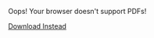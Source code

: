 <object data="/assets/stacks-and-queues.pdf" width="1000" height="1000" type="application/pdf">
	<p>Oops! Your browser doesn't support PDFs!</p>
    <p><a href="/assets/stacks-and-queues.pdf">Download Instead</a></p>
</object>


<script src="https://utteranc.es/client.js" 
        repo="guitarvydas/guitarvydas.github.io" 
        issue-term="pathname" 
        theme="github-light" 
        crossorigin="anonymous" 
        async> 
</script> 
